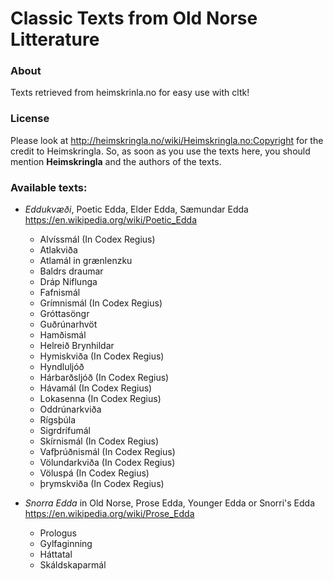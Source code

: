 # Classic Texts from Old Norse Litterature 
### About
Texts retrieved from heimskrinla.no for easy use with cltk!

### License
Please look at http://heimskringla.no/wiki/Heimskringla.no:Copyright for the credit to Heimskringla. So, as soon as you use the texts here, you should mention **Heimskringla** and the authors of the texts.

### Available texts:
* *Eddukvæði*, Poetic Edda, Elder Edda, Sæmundar Edda https://en.wikipedia.org/wiki/Poetic_Edda
    * Alvíssmál (In Codex Regius)
    * Atlakviða
    * Atlamál in grænlenzku
    * Baldrs draumar
    * Dráp Niflunga
    * Fafnismál
    * Grímnismál (In Codex Regius)
    * Gróttasöngr
    * Guðrúnarhvöt
    * Hamðismál
    * Helreið Brynhildar
    * Hymiskviða (In Codex Regius)
    * Hyndluljóð
    * Hárbarðsljóð (In Codex Regius)
    * Hávamál (In Codex Regius)
    * Lokasenna (In Codex Regius)
    * Oddrúnarkviða
    * Rígsþúla
    * Sigrdrífumál
    * Skírnismál (In Codex Regius)
    * Vafþrúðnismál (In Codex Regius)
    * Völundarkviða (In Codex Regius)
    * Völuspá (In Codex Regius)
    * þrymskviða (In Codex Regius)
 

* *Snorra Edda* in Old Norse, Prose Edda, Younger Edda or Snorri's Edda https://en.wikipedia.org/wiki/Prose_Edda
    * Prologus
    * Gylfaginning
    * Háttatal
    * Skáldskaparmál
 



